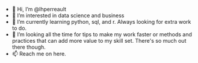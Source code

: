 - 👋 Hi, I’m @lhperreault
- 👀 I’m interested in data science and business
- 🌱 I’m currently learning python, sql, and r. Always looking for extra work to do.
- 💞️ I’m looking all the time for tips to make my work faster or methods and practices that can add more value to my skill set. There's so much out there though.
- 📫 Reach me on here.

<!---
lhperreault/lhperreault is a ✨ special ✨ repository because its `README.md` (this file) appears on your GitHub profile.
You can click the Preview link to take a look at your changes.
--->
